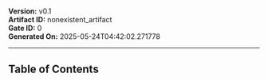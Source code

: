 # 

**Version:** v0.1  \
**Artifact ID:** nonexistent_artifact  \
**Gate ID:** 0  \
**Generated On:** 2025-05-24T04:42:02.271778

---
## Table of Contents


